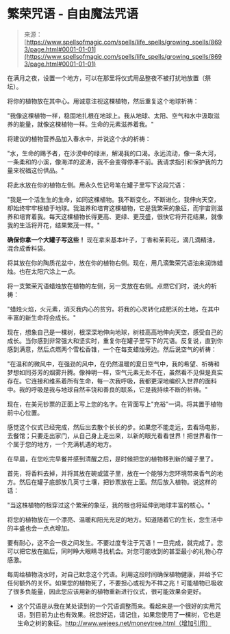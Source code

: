 <!--yml

类别：未分类

日期：2024-06-12 18:44:11

-->

# 繁荣咒语 - 自由魔法咒语

> 来源：[https://www.spellsofmagic.com/spells/life_spells/growing_spells/8693/page.html#0001-01-01](https://www.spellsofmagic.com/spells/life_spells/growing_spells/8693/page.html#0001-01-01)

在满月之夜，设置一个地方，可以在那里将仪式用品整夜不被打扰地放置（祭坛）。

将你的植物放在其中心。用诚意注视这棵植物，然后重复这个地球祈祷：

"我像这棵植物一样，稳固地扎根在地球上。我从地球、太阳、空气和水中汲取滋养的能量，就像这棵植物一样。生命的元素滋养着我。"

将建议的植物营养品加入春水中，并说这个水的祈祷：

"水，生命的赐予者，在沙漠中的绿洲，解渴我的口渴。永远流动，像一条大河，一条柔和的小溪，像海洋的波涛，我不会变得停滞不前。我请求指引和保护我的力量来祝福这份供品。"

将此水放在你的植物左侧。用永久性记号笔在罐子里写下这段咒语：

"我是一个活生生的生命，如同这棵植物。我不断变化，不断进化，我伸向天空，却始终牢牢根植于地球。我滋养和培育这棵植物，它是我繁荣的象征，而宇宙则滋养和培育着我。每天这棵植物长得更高、更绿、更茂盛，很快它将开花结果，就像我的生活将开花，结果繁茂一样。"

**确保你拿一个大罐子写这些！** 现在拿来基本叶子，丁香和茉莉花，滴几滴精油，混合成香料袋。

将其放在你的陶质花盆中，放在你的植物右侧。现在，用几滴繁荣咒语油来润饰蜡烛。也在太阳穴涂上一点。

将一支繁荣咒语蜡烛放在植物的左侧，另一支放在右侧。点燃它们时，说火的祈祷：

"蜡烛火焰，火元素，消灭我内心的贫穷。将我的心灵转化成肥沃的土地，在其中丰富的新生命将会成长。"

现在，想象自己是一棵树，根深深地伸向地球，树枝高高地伸向天空，感受自己的成长。当你感到非常强大和坚实时，重复你在罐子里写下的咒语。反复说，直到你感到满意，然后点燃两个雪松香锥，一个在每支蜡烛旁边。然后说空气的祈祷：

"在温和的微风中，在强劲的风中，在仍然温暖的夏日空气中，我的希望、祈祷和梦想如同芬芳的烟雾升腾。像神明一样，空气元素无处不在，虽然看不见但是真实存在。它连接和维系着所有生命，每一次我呼吸，我都更深地编织入世界的面料中。我的呼吸是我与地球自然丰饶和善良的联系，它是我持续不断的祈祷。"

现在，在美元钞票的正面上写上您的名字。在背面写上"充裕"一词。将其置于植物前中心位置。

感觉这个仪式已经完成，然后出去散个长长的步。如果您不能走远，去看场电影，去餐馆；只要走出家门，从自己身上走出来，以新的眼光看看世界！把世界看作一个属于您的地方，一个充满机遇的地方。

在早晨，在您吃完早餐并感到清醒之后，是时候把您的植物移到新的罐子里了。

首先，将香料去掉，并将其放在碗或篮子里，放在一个能够为您环境带来香气的地方。然后在罐子底部放几英寸土壤，把钞票放在上面。然后放入植物。说这样的话：

"当这株植物的根穿过这个繁荣的象征，我的根也将延伸到地球丰富的核心。"

将您的植物放在一个漂亮、温暖和阳光充足的地方。知道随着它的生长，您生活中的丰盛也会一点点增加。

要有耐心，这不会一夜之间发生。不要过度专注于咒语！一旦完成，就完成了。您可以把它放在脑后，同时睁大眼睛寻找机会。对您可能收到的甚至最小的礼物心存感激。

每周给植物浇水时，对自己默念这个咒语。利用这段时间确保植物健康，并给予它任何额外的关怀。如果您的植物死了，不要担心或视为不祥之兆！可能植物已吸收了很多负能量，因此您应该用新的植物重新进行仪式，很可能效果会更好。

* 这个咒语是从我在某处读到的一个咒语调整而来。看起来是一个很好的实用咒语，到目前为止也有效果。祝您好运，请记住，如果您使用了一棵树，它也是生命之树的象征。http://www.wejees.net/moneytree.html（增加引用）
